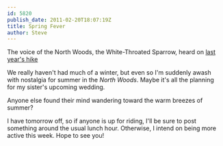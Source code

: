 ```yaml
---
id: 5820
publish_date: 2011-02-20T18:07:19Z
title: Spring Fever
author: Steve
---
```

The voice of the North Woods, the White-Throated Sparrow, heard on [last year's hike](http://www.youtube.com/watch?v=rAhWyy7A0ls&hd=1)

We really haven't had much of a winter, but even so I'm suddenly awash with nostalgia for summer in the _North Woods_. Maybe it's all the planning for my sister's upcoming wedding.

Anyone else found their mind wandering toward the warm breezes of summer?

I have tomorrow off, so if anyone is up for riding, I'll be sure to post something around the usual lunch hour. Otherwise, I intend on being more active this week. Hope to see you!